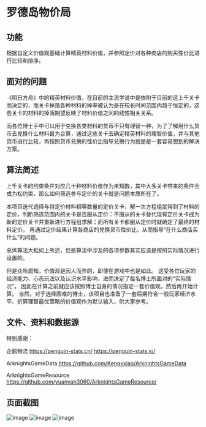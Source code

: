 # 罗德岛物价局
## 功能
根据自定义价值观基础计算精英材料价值，并参照定价对各种商店的购买性价比进行比较和排序。

## 面对的问题
《明日方舟》中的精英材料价值，在目前的主流学说中是依附于目前的这上千关卡而决定的，而关卡掉落各种材料的掉率被认为是在较长时间范围内趋于恒定的，这些关卡的材料的掉落期望反映了材料价值之间的线性相关关系。

而各位博士手中可以用于兑换各类材料的货币不只有理智一种，为了了解用什么货币去兑换什么材料最为合算，通过这些关卡去确定精英材料的理智价值，并与其他货币进行比较，再按照货币兑换的性价比指导兑换行为就是是一套容易想到的解决方案。

## 算法简述
上千关卡的约束条件对应几十种材料价值作为未知数，其中大多关卡带来的条件会成为松约束，那么如何筛选参与定价的关卡就是问题本质所在了。

本项目迭代选择与待定价材料相等数量的定价关卡，解一次方程组就得到了材料的定价，判断筛选范围内的关卡是否服从定价：不服从的关卡替代现有定价关卡成为新的定价关卡并重新进行方程组求解；而所有关卡都服从定价时就确定了最终的材料定价。
再通过定价结果计算各商店的兑换货币性价比，从而指导“在什么商店买什么”的问题。

总体算法大抵如上所述，但是算法中涉及的各项参数其实应该是按照实际情况进行设置的。

但是众所周知，价值观是因人而异的，即使在游戏中也是如此。
这受各位玩家的经济能力、心态玩法以及认识水平影响，进而决定了每名博士所面对的“实际情况”。
因此在计算之前就应该按照博士自身的情况指定一套价值观，然后再开始计算。
当然，对于选择困难的博士，该项目也准备了一套后期符合一般玩家经济水平、折算理智最优策略的价值观作为默认输入，供大家参考。

## 文件、资料和数据源
特别感谢：

企鹅物流 https://penguin-stats.cn/ https://penguin-stats.io/

ArknightsGameData https://github.com/Kengxxiao/ArknightsGameData

ArknightsGameResource https://github.com/yuanyan3060/ArknightsGameResource/


## 页面截图
![image](https://github.com/Bidgecfah/-/assets/112526130/02668712-eea8-45c1-96d1-a66805f9c452)
![image](https://github.com/Bidgecfah/-/assets/112526130/5919e840-9d17-4bbd-9316-99b15ba259e0)
![image](https://github.com/Bidgecfah/-/assets/112526130/a324956a-9e6d-401e-95a8-9022ec850e5e)
